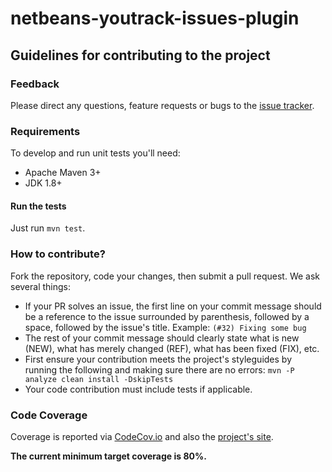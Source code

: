 # netbeans-youtrack-issues-plugin

## Guidelines for contributing to the project

### Feedback
Please direct any questions, feature requests or bugs to the 
[issue tracker](https://github.com/llorllale/netbeans-youtrack-issues-plugin/issues/).

### Requirements
To develop and run unit tests you'll need:

* Apache Maven 3+
* JDK 1.8+

#### Run the tests
Just run `mvn test`.

### How to contribute?
Fork the repository, code your changes, then submit a pull request. We ask 
several things:

* If your PR solves an issue, the first line on your commit message should be
a reference to the issue surrounded by parenthesis, followed by a space, 
followed by the issue's title. Example: `(#32) Fixing some bug`
* The rest of your commit message should clearly state what is new (NEW), 
what has merely changed (REF), what has been fixed (FIX), etc.
* First ensure your contribution meets the project's styleguides by running 
the following and making sure there are no errors: 
`mvn -P analyze clean install -DskipTests`
* Your code contribution must include tests if applicable.

### Code Coverage
Coverage is reported via [CodeCov.io](https://codecov.io/gh/llorllale/netbeans-youtrack-issues-plugin)
and also the [project's site](https://llorllale.github.io/netbeans-youtrack-issues-plugin/cobertura/).

**The current minimum target coverage is 80%.**

